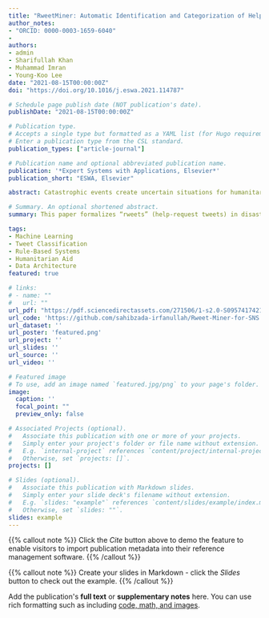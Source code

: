 ```yaml
---
title: "RweetMiner: Automatic Identification and Categorization of Help Requests on Twitter during Disasters"
author_notes:
- "ORCID: 0000-0003-1659-6040"
- 
authors:
- admin
- Sharifullah Khan
- Muhammad Imran
- Young-Koo Lee
date: "2021-08-15T00:00:00Z"
doi: "https://doi.org/10.1016/j.eswa.2021.114787"

# Schedule page publish date (NOT publication's date).
publishDate: "2021-08-15T00:00:00Z"

# Publication type.
# Accepts a single type but formatted as a YAML list (for Hugo requirements).
# Enter a publication type from the CSL standard.
publication_types: ["article-journal"]

# Publication name and optional abbreviated publication name.
publication: '*Expert Systems with Applications, Elsevier*'
publication_short: "ESWA, Elsevier"

abstract: Catastrophic events create uncertain situations for humanitarian organizations locating and providing aid to affected people. Many people turn to social media during disasters for requesting help and/or providing relief to others. However, the majority of social media posts seeking help could not properly be detected and remained concealed because often they are noisy and ill-formed. Existing systems lack in planning an effective strategy for tweet preprocessing and grasping the contexts of tweets. This research, first of all, formally defines request tweets in the context of social networking sites, hereafter rweets, along with their different primary types and sub-types. Our main contributions are the identification and categorization of rweets. For rweet identification, we employ two approaches, namely a rule-based and logistic regression, and show their high precision and F1 scores. The rweets classification into sub-types such as medical, food, shelter, using logistic regression shows promising results and outperforms exiting works. Finally, we introduce an architecture to store intermediate data to accelerate the development process of the machine learning classifiers.

# Summary. An optional shortened abstract.
summary: This paper formalizes “rweets” (help-request tweets) in disaster contexts, categorizes them into primary types and subtypes, and develops both rule-based and logistic-regression models for their identification and classification (e.g., medical, food, shelter) with high precision and F1 scores. It also presents an intermediate-data storage architecture to streamline the development of these machine-learning classifiers.

tags:
- Machine Learning
- Tweet Classification
- Rule-Based Systems
- Humanitarian Aid
- Data Architecture
featured: true

# links:
# - name: ""
#   url: ""
url_pdf: "https://pdf.sciencedirectassets.com/271506/1-s2.0-S0957417421X00085/1-s2.0-S0957417421002281/main.pdf?X-Amz-Security-Token=IQoJb3JpZ2luX2VjEIP%2F%2F%2F%2F%2F%2F%2F%2F%2F%2FwEaCXVzLWVhc3QtMSJIMEYCIQCp3oJ4R3lSuSk1isi4SWkHo4aB%2BtG1G35%2BKXiqcw86mAIhALGqL4P%2FUF4ouqJ6IAQekT15yvVzB24CX4%2FEkRM7xqrkKrwFCIz%2F%2F%2F%2F%2F%2F%2F%2F%2F%2FwEQBRoMMDU5MDAzNTQ2ODY1Igx7fHuSO%2FFHZJUywkoqkAUqXDuKYd1vtUCPmRDwtlIDI2gptLYDlEB53rTCW29%2Bk6R3R6MU2t%2Fg5BKiALamhHk5ehQn58%2FnYNupaRnQJDIW%2FOszGAVNGcy01eB0XqoYMyE2Vu9XhlutpqexJDen7yem1VNBnuxITWB1nazu7Pxaawi65AQyD7NNgiMnpV%2F6FDDV5PuqzFH6Rzgjj5%2BJwioyAWKCeC8Aaag4lcRBYI%2BMgMPyWHTTh8iu%2Fq22KzA37VXrpFPW%2FZtPBEB3kZoYhuBtowznoWBRBw%2BkTiuRJQSRng5hPzZ6Cpa2w6iXyL0eNc%2BB8NvuNJjhM0CgMkrrI2NjLaFcSPJS6wIwG%2FkiBpTnVRZdHWR86g3Cga4nhm%2B3iatY2VP4XPgp6olibdlUvz%2FXAv8MPz%2FXmVTRaALw176funsvs5UdcA%2B5JYKzD3ShjhQ0xSmywu0pCOqhrZv8ZARnrxVQ3Fj%2Fk3TffIe4s8wlJ3nG9D4aHMAyK%2BY%2FHGuFbUooaXpN6blnCcrfOx1cKeSOa7WimIBUfQ26rdpFIXjdq6C%2FDbIWyIrJgiglhIlO5OEykqBWKee20bfDU6qzR2m9qx4HysGwQgdEPElv%2B7RIlZUS5%2FRIVxEjV0mPigu1Ew9rza0JnXI6ihY%2Byj9abz%2BhUfSPbfOm%2FkG9Ibke940V%2Baq4KFAoLMXeehtMTWutktwF1sP%2FEhz1rW7WlHFfr%2Fj9BHRmSXT7g5Q8sudaUgvFFIQEVbjqa%2FVzvg5wEoEAEg0fd%2F60L0vmJ0lA%2Fa22VaLSI8%2B5ToxI8X9ip9uHFMMBt0ZW2IQ8holdWWIuePBfXDuUhxQMu294PqZQZFAPjRJHDDfOzyYL0Ij40p5LCzZAzfBlHotKvtmH3%2F5nqI5YSDDt57PDBjqwASvB%2Fp4jRzZC4WeEDs5sE0vkjAS8FiAGUEVpErA5l4KlsLCI16vEQiIahrobsgA0SasSm6FPiutm0CvkjzjkQbb%2F899Zr1yOqCBORL9hBt2jzZ0bDd1LRJ%2FXS7%2B%2Be0uFTA4rtOQ5KLPE2DPQY7KDNyks8gMD6MKITBVUNIKtE7Zp%2BUEA2pFcjs5JOf9TBxR2BDedN%2BjhWPZ6%2FIhkRU%2FBjNyImB329iDodpY86VYM6%2FUR&X-Amz-Algorithm=AWS4-HMAC-SHA256&X-Amz-Date=20250708T113703Z&X-Amz-SignedHeaders=host&X-Amz-Expires=299&X-Amz-Credential=ASIAQ3PHCVTYXJQ7DD5E%2F20250708%2Fus-east-1%2Fs3%2Faws4_request&X-Amz-Signature=032feab1443665f5409d30f191556ca3e40b01db5eb06ede3b9caa5c324c9a94&hash=f85d4107ff92ebbede5bbd00ee52e55243eedaa189c3d005192d625ff488d9a2&host=68042c943591013ac2b2430a89b270f6af2c76d8dfd086a07176afe7c76c2c61&pii=S0957417421002281&tid=spdf-32d42ddc-e976-4687-8476-329af00853fd&sid=8197349993c2924cd42a97356e2375afd449gxrqa&type=client&tsoh=d3d3LnNjaWVuY2VkaXJlY3QuY29t&rh=d3d3LnNjaWVuY2VkaXJlY3QuY29t&ua=11145d530606535d5b5150&rr=95bf49913a1ff5e5&cc=kr#page=1.00&gsr=0"
url_code: 'https://github.com/sahibzada-irfanullah/Rweet-Miner-for-SNS'
url_dataset: ''
url_poster: 'featured.png'
url_project: ''
url_slides: ''
url_source: ''
url_video: ''

# Featured image
# To use, add an image named `featured.jpg/png` to your page's folder. 
image:
  caption: ''
  focal_point: ""
  preview_only: false

# Associated Projects (optional).
#   Associate this publication with one or more of your projects.
#   Simply enter your project's folder or file name without extension.
#   E.g. `internal-project` references `content/project/internal-project/index.md`.
#   Otherwise, set `projects: []`.
projects: []

# Slides (optional).
#   Associate this publication with Markdown slides.
#   Simply enter your slide deck's filename without extension.
#   E.g. `slides: "example"` references `content/slides/example/index.md`.
#   Otherwise, set `slides: ""`.
slides: example
---
```


{{% callout note %}}
Click the *Cite* button above to demo the feature to enable visitors to import publication metadata into their reference management software.
{{% /callout %}}

{{% callout note %}}
Create your slides in Markdown - click the *Slides* button to check out the example.
{{% /callout %}}

Add the publication's **full text** or **supplementary notes** here. You can use rich formatting such as including [code, math, and images](https://docs.hugoblox.com/content/writing-markdown-latex/).
